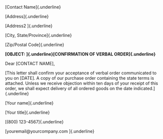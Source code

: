 [Contact Name]{.underline}

[Address]{.underline}

[Address2 ]{.underline}

[City, State/Province]{.underline}

[Zip/Postal Code]{.underline}

**[OBJECT: ]{.underline}[CONFIRMATION OF VERBAL ORDER]{.underline}**

Dear \[CONTACT NAME\],

[This letter shall confirm your acceptance of verbal order communicated
to you on \[DATE\]. A copy of our purchase order containing the state
terms is attached. Unless we receive objection within ten days of your
receipt of this order, we shall expect delivery of all ordered goods on
the date indicated.]{.underline}

[Your name]{.underline}

[Your title]{.underline}

[(800) 123-4567]{.underline}

[youremail\@yourcompany.com ]{.underline}
